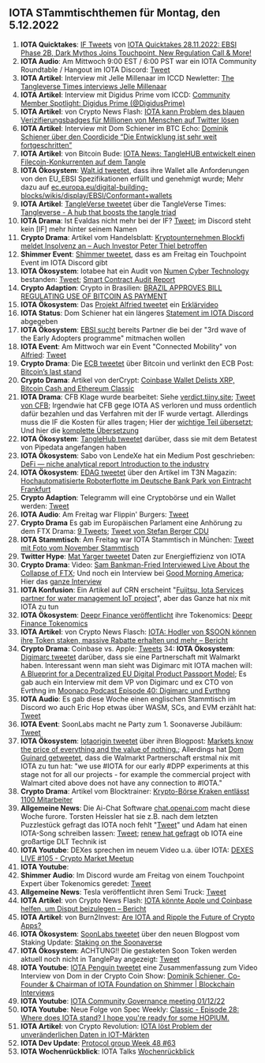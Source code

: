 ## IOTA STammtischthemen für Montag, den 5.12.2022

1. **IOTA Quicktakes**: [IF Tweets](https://twitter.com/iota/status/1597168583641272321?s=20&t=04kvDKEp5Kwi0PJx3lE5GQ) von [IOTA Quicktakes 28.11.2022: EBSI Phase 2B, Dark Mythos Joins Touchpoint, New Regulation Call & More!](https://www.youtube.com/watch?v=SZzVUyNFbS0)
2. **IOTA Audio**: Am Mittwoch 9:00 EST / 6:00 PST war ein IOTA Community Roundtable / Hangout im IOTA Discord: [Tweet](https://twitter.com/Deep_Sea_Iotan/status/1597262182525571074?s=20&t=04kvDKEp5Kwi0PJx3lE5GQ)
3. **IOTA Artikel**: Interview mit Jelle Millenaar im ICCD Newletter: [The Tangleverse Times interviews Jelle Millenaar](https://medium.com/@iotacontentcreators/the-tangleverse-times-interviews-jelle-millenaar-7301267c679f)
4. **IOTA Artikel**: Interview mit Digidus Prime vom ICCD: [Community Member Spotlight: Digidus Prime (@DigidusPrime)](https://medium.com/@iotacontentcreators/community-member-spotlight-digidus-prime-digidusprime-33c48177aa51)
5. **IOTA Artikel**: von Crypto News Flash: [IOTA kann Problem des blauen Verizifierungsbadges für Millionen von Menschen auf Twitter lösen](https://www.crypto-news-flash.com/de/iota-kann-das-problem-der-blauen-verifizierungsplakette-von-twitter-loesen/)
6. **IOTA Artikel**: Interview mit Dom Schiener im BTC Echo: [Dominik Schiener über den Coordicide “Die Entwicklung ist sehr weit fortgeschritten”](https://www.btc-echo.de/news/coordicide-bei-iota-die-entwicklung-ist-sehr-weit-fortgeschritten-155153/)
7. **IOTA Artikel**: von Bitcoin Bude: [IOTA News: TangleHUB entwickelt einen Filecoin-Konkurrenten auf dem Tangle](https://bitcoin-bude.de/iota-news-tanglehub-pipe-finanzierung)
8. **IOTA Ökosystem**: [Walt.id tweetet](https://twitter.com/walt_id/status/1597508664860237825?s=20&t=04kvDKEp5Kwi0PJx3lE5GQ), dass ihre Wallet alle Anforderungen von den EU_EBSI Spezifikationen erfüllt und genehmigt wurde; Mehr dazu auf [ec.europa.eu/digital-building-blocks/wikis/display/EBSI/Conformant+wallets](https://ec.europa.eu/digital-building-blocks/wikis/display/EBSI/Conformant+wallets)
9. **IOTA Artikel**: [TangleVerse tweetet](https://twitter.com/TangleVerseWeb/status/1597292305312272386?s=20&t=uSvOmG8to01Pooo-Ll9EjA) über die TangleVerse Times: [Tangleverse - A hub that boosts the tangle triad](https://iotacreator.substack.com/p/tangleverse-a-hub-that-boosts-the) 
10. **IOTA Drama**: Ist Evaldas nicht mehr bei der IF? [Tweet](https://twitter.com/SebaKremer/status/1597578057841254401?s=20&t=04kvDKEp5Kwi0PJx3lE5GQ); im Discord steht kein [IF] mehr hinter seinem Namen
11. **Crypto Drama**: Artikel vom Handelsblatt: [Kryptounternehmen Blockfi meldet Insolvenz an – Auch Investor Peter Thiel betroffen](https://www.handelsblatt.com/finanzen/maerkte/devisen-rohstoffe/us-finanzsektor-kryptounternehmen-blockfi-meldet-insolvenz-an-auch-investor-peter-thiel-betroffen/28836378.html?utm_term=organisch&utm_campaign=standard&utm_content=ne&utm_medium=sm&utm_source=Twitter#Echobox=1669658892)
12. **Shimmer Event**: [Shimmer tweetet](https://twitter.com/shimmernet/status/1597591216052486144?s=20&t=7hGOINtuML_5LCT0iEOEfA), dass es am Freitag ein Touchpoint Event im IOTA Discord gibt
13. **IOTA Ökosystem**: Iotabee hat ein Audit von [Numen Cyber Technology](https://twitter.com/numencyber) bestanden: [Tweet](https://twitter.com/iotabee/status/1597592332940894208?s=20&t=04kvDKEp5Kwi0PJx3lE5GQ); [Smart Contract
Audit Report](https://iotabee.com/Numen%20Smart%20Contract%20Audit%20Report%20for%20Iotabee.pdf)
13. **Crypto Adaption**: Crypto in Brasilien: [BRAZIL APPROVES BILL REGULATING USE OF BITCOIN AS PAYMENT](https://bitcoinmagazine.com/legal/brazil-approves-use-of-bitcoin-as-payment)
14. **IOTA Ökosystem**: Das [Projekt Alfried tweetet](https://twitter.com/alfried_fn/status/1597625758603567104?s=20&t=WRJeaN3iTgrq-9sYvgVvLQ) ein [Erklärvideo](https://alfried.net/) 
15. **IOTA Status**: Dom Schiener hat ein längeres [Statement im IOTA Discord](https://discord.com/channels/397872799483428865/397872799483428867/1047158922898837535) abgegeben
16. **IOTA Ökosystem**: [EBSI sucht](https://twitter.com/EU_EBSI/status/1597604630535495683?s=20&t=WRJeaN3iTgrq-9sYvgVvLQ) bereits Partner die bei der "3rd wave of the Early Adopters programme" mitmachen wollen
17. **IOTA Event**: Am Mittwoch war ein Event "Connected Mobility" von [Alfried](https://twitter.com/alfried_fn): [Tweet](https://twitter.com/alfried_fn/status/1588139751080693761?s=20&t=XEXdVkfIgZvh5QgwU_3lNg)
18. **Crypto Drama**: Die [ECB tweetet](https://twitter.com/ecb/status/1597894360510922752?s=20&t=lGHBjQaVuCgpDZa_qS2iLw) über Bitcoin und verlinkt den ECB Post: [Bitcoin’s last stand](https://www.ecb.europa.eu/press/blog/date/2022/html/ecb.blog221130~5301eecd19.en.html)
19. **Crypto Drama**: Artikel von derCrypt: [Coinbase Wallet Delists XRP, Bitcoin Cash and Ethereum Classic](https://decrypt.co/115955/coinbase-wallet-delists-ripple-xrp-bitcoin-cash-ethereum-classic)
20. **IOTA Drama**: CFB Klage wurde bearbeitet: Siehe [verdict.tiiny.site](https://verdict.tiiny.site/); [Tweet von CFB](https://twitter.com/c___f___b/status/1597911247009492994?s=20&t=uUiwdt5OS7vjp5jc_P_yxw); Irgendwie hat CFB gege IOTA AS verloren und muss ordentlich dafür bezahlen und das Verfahren mit der IF wurde vertagt. Allerdings muss die IF die Kosten für alles tragen; Hier der [wichtige Teil übersetzt](https://www.deepl.com/translator?share=generic#sv/de/I%20saken%20mellom%20A%20og%20IOTA%20AS%3A%20%0A%20%0A1.%20Anken%20fra%20A%20forkastes.%20%0A%20%0A2.%20I%20sakskostnader%20for%20tingretten%20betaler%20A%20til%20IOTA%20AS%20284%20000%20%20%0A%E2%80%92%20tohundreog%C3%A5ttifiretusen%20%E2%80%92%20kroner%20innen%202%20%E2%80%92%20to%20%E2%80%92%20uker%20fra%20forkynnelsen%20av%20denne%20%0Akjennelse.%20%0A%20%0A3.%20I%20sakskostnader%20for%20lagmannsretten%20betaler%20A%20til%20IOTA%20AS%2083%20282%20%20%0A%E2%80%92%20%C3%A5ttitretusentohundreog%C3%A5ttito%20%E2%80%92%20kroner%20innen%202%20%E2%80%92%20to%20uker%20%E2%80%92%20fra%20forkynnelsen%20av%20denne%20%0Akjennelse.%20%0A%20%0A4.%20I%20sakskostnader%20for%20H%C3%B8yesterett%20betaler%20A%20til%20IOTA%20AS%2061%20719%20%20%0A%E2%80%93%20seksti%C3%A9ntusensyvhundreognitten%20%E2%80%93%20kroner%20innen%202%20%E2%80%92%20to%20%E2%80%92%20uker%20fra%20forkynnelsen%20av%20%0Adenne%20kjennelse.%20%0A%20%0AI%20saken%20mellom%20A%20og%20IOTA%20Foundation%3A%20%0A%20%0A1.%20S%C3%B8ksm%C3%A5let%20mot%20IOTA%20Foundation%20fremmes%20til%20behandling%20for%20s%C3%A5%20vidt%20gjelder%20krav%20om%20%0Aforbud%20mot%20ytterligere%20tilgjengeliggj%C3%B8ring%20og%20eksemplarfremstilling%20av%20%0Adatamaskinprogrammet%20IOTA.%20%0A%20%0A2.%20Sakskostnader%20knyttet%20til%20behandlingen%20av%20kravet%20om%20forbud%20mot%20ytterligere%20%0Atilgjengeliggj%C3%B8ring%20og%20eksemplarfremstilling%20av%20datamaskinprogrammet%20IOTA%20%0Atilkjennes%20ikke%20for%20noen%20instans.%20%0A%20%0A3.%20Forf%C3%B8yningssaken%20mellom%20A%20og%20IOTA%20Foundation%20fremmes%20til%20behandling.%20%0A%20%0A4.%20I%20sakskostnader%20for%20tingretten%20knyttet%20til%20forf%C3%B8yningssaken%20betaler%20IOTA%20Foundation%20til%20%0A); Und hier die [komplette Übersetzung](blob:https://web.telegram.org/3b7ef827-5e9f-4010-aa82-25178a71dde6)
21. **IOTA Ökosystem**: [TangleHub tweetet](https://twitter.com/Tanglehub_eu/status/1597991347167891457?s=20&t=X6rl0puPFuhGRDDrfeNZ5Q) darüber, dass sie mit dem Betatest von Pipedata angefangen haben
22. **IOTA Ökosystem**: Sabo von LendeXe hat ein Medium Post geschrieben: [DeFi — niche analytical report
Introduction to the industry](https://medium.com/@sabog/defi-niche-analytical-report-fe1474091d5)
23. **IOTA Ökosystem**: [EDAG tweetet](https://twitter.com/EDAGGroup/status/1597969044321304578?s=20&t=X6rl0puPFuhGRDDrfeNZ5Q) über den Artikel im T3N Magazin: [Hochautomatisierte Roboterflotte im Deutsche Bank Park von Eintracht Frankfurt](https://t3n.de/news/hochautomatisierte-roboterflotte-im-deutsche-bank-park-von-eintracht-frankfurt-1510064/)
24. **Crypto Adaption**: Telegramm will eine Cryptobörse und ein Wallet werden: [Tweet](https://twitter.com/BTC_Archive/status/1598002739187191808?s=20&t=X6rl0puPFuhGRDDrfeNZ5Q)
25. **IOTA Audio**: Am Freitag war Flippin' Burgers: [Tweet](https://twitter.com/shimmernet/status/1597998899226198016?s=20&t=X6rl0puPFuhGRDDrfeNZ5Q)
26. **Crypto Drama** Es gab im Europäischen Parlament eine Anhörung zu dem FTX Drama: [9 Tweets](https://twitter.com/BlockchainforEU/status/1598050483918508033?s=20&t=X6rl0puPFuhGRDDrfeNZ5Q); [Tweet von Stefan Berger CDU](https://twitter.com/DrStefanBerger/status/1597983480394416130?s=20&t=dnwpvLM1TWSV_X90vrJf-w)
27. **IOTA Stammtisch**: Am Freitag war IOTA Stammtisch in München: [Tweet mit Foto vom November Stammtisch](https://twitter.com/IotaMunchen/status/1597981770267656192?s=20&t=dnwpvLM1TWSV_X90vrJf-w)
28. **Twitter Hype**: [Mat Yarger tweetet](https://twitter.com/Mat_Yarger/status/1597953098794012672?s=20&t=X6rl0puPFuhGRDDrfeNZ5Q) Daten zur Energieffizienz von IOTA
29. **Crypto Drama**: Video: [Sam Bankman-Fried Interviewed Live About the Collapse of FTX](https://www.youtube.com/watch?v=IyoGdwVIwWw); Und noch ein Interview bei [Good Morning America](https://twitter.com/GMA/status/1598089660172890113?s=20&t=oj4FK26hdPUrXtVtFYnepA); Hier das [ganze Interview](https://www.goodmorningamerica.com/Business/story/ftxs-sam-bankman-fried-denies-improper-customer-funds-94233125)
30. **IOTA Konfusion**: Ein Artikel auf CRN erscheint "[Fujitsu, Iota Services partner for water management IoT project](https://www.crn.com.au/news/fujitsu-iota-services-partner-for-water-management-iot-project-588530?utm_source=desktop&utm_medium=twitter&utm_campaign=share)", aber das Ganze hat nix mit IOTA zu tun
31. **IOTA Ökosystem**: [Deepr Finance veröffentlicht](https://twitter.com/DeeprFinance/status/1598304092337557504?s=20&t=oj4FK26hdPUrXtVtFYnepA) ihre Tokenomics: [Deepr Finance Tokenomics](https://medium.com/@Deepr.Finance/deepr-finance-tokenomics-36555abc721b)
32. **IOTA Artikel**: von Crypto News Flasch: [IOTA: Hodler von $SOON können ihre Token staken, massive Rabatte erhalten und mehr – Bericht](https://www.crypto-news-flash.com/de/iota-inhaber-von-soon-koennen-ihre-token-staken-hohe-rabatte-erhalten-und-mehr-incentives-bekommen/?feed_id=11383&_unique_id=6388ae9061a0c)
33. **Crypto Drama**: Coinbase vs. Apple: [Tweets](https://twitter.com/CoinbaseWallet/status/1598354819735031809?s=20)
34: **IOTA Ökosystem**: [Digimarc tweetet](https://twitter.com/digimarc/status/1598438574575456256?s=20) darüber, dass sie eine Partnerschaft mit Walmarkt haben. Interessant wenn man sieht was Digimarc mit IOTA machen will: [A Blueprint for a Decentralized EU Digital Product Passport Model](https://www.youtube.com/watch?v=NfJ4yiyAriw); Es gab auch ein Interview mit dem VP von Digimarc und ex CTO von Evrthng im [Moonaco Podcast Episode 40: Digimarc und Evrthng](https://open.spotify.com/episode/4HFxOb8ABx1ptJhJMZVgoQ?si=Eb5-NmmwRA2NtgomVSvC6g&nd=1)
35. **IOTA Audio**: Es gab diese Woche einen englischen Stammtisch im Discord wo auch Eric Hop etwas über WASM, SCs, and EVM erzählt hat: [Tweet](https://twitter.com/Deep_Sea_Iotan/status/1598332615970459650?s=20)
36. **IOTA Event**: SoonLabs macht ne Party zum 1. Soonaverse Jubiläum: [Tweet](https://twitter.com/soon_labs/status/1598583009510248448?s=20&t=CPN1c7f9VZswWKppKnsz9w)
37. **IOTA Ökosystem**: [Iotaorigin tweetet](https://twitter.com/origin_iota/status/1598346119800668161?s=20) über ihren Blogpost: [Markets know the price of everything and the value of nothing.](https://medium.com/@iotaorigin/markets-know-the-price-of-everything-and-the-value-of-nothing-f05f1a47f1e3); Allerdings hat [Dom Guinard getweetet](https://twitter.com/domguinard/status/1598633504916373504?s=20), dass die Walmarkt Partnerschaft erstmal nix mit IOTA zu tun hat: "we use #IOTA for our early #DPP experiments at this stage not for all our projects - for example the commercial project with Walmart cited above does not have any connection to #IOTA."
38. **Crypto Drama**: Artikel vom Blocktrainer: [Krypto-Börse Kraken entlässt 1100 Mitarbeiter](https://www.blocktrainer.de/kraken-entlaesst-1100-mitarbeiter/)
39. **Allgemeine News**: Die Ai-Chat Software [chat.openai.com](https://chat.openai.com/auth/login) macht diese Woche furore. Torsten Heissler hat sie z.B. nach dem letzten Puzzlestück gefragt das IOTA noch fehlt "[Tweet](https://twitter.com/theissler/status/1598650270606499840?s=20)" und Adam hat einen IOTA-Song schreiben lassen: [Tweet](https://twitter.com/Schpoopel/status/1598291946870829056?s=20&t=4xbBWIn6l8_96Sxuto3mVw); [renew hat gefragt](https://twitter.com/renewid/status/1599165971121381377?s=20&t=YrFC0Xvu0jR0I_wvlR5a_Q) ob IOTA eine großartige DLT Technik ist
40. **IOTA Youtube**: DEXes sprechen im neuem Video u.a. über IOTA: [DEXES LIVE #105 - Crypto Market Meetup](https://www.youtube.com/watch?v=2zwxA8fiWt4)
41. **IOTA Youtube**: 
42. **Shimmer Audio**: Im Discord wurde am Freitag von einem Touchpoint Expert über Tokenomics geredet: [Tweet](https://twitter.com/shimmernet/status/1597598449926643713?s=20)
43. **Allgemeine News**: Tesla veröffentlicht ihren Semi Truck: [Tweet](https://twitter.com/Tesla/status/1598487290124255232?s=20)
44. **IOTA Artikel**: von Crypto News Flash: [IOTA könnte Apple und Coinbase helfen, um Disput beizulegen – Bericht](https://www.crypto-news-flash.com/de/iota-koennte-apple-und-coinbase-helfen-eine-loesung-fuer-ihren-aktuellen-konflikt-zu-finden/?feed_id=11424&_unique_id=638a57a97bc8d)
45. **IOTA Artikel**: von Burn2Invest: [Are IOTA and Ripple the Future of Crypto Apps?](https://www.crypto-news-flash.com/de/iota-koennte-apple-und-coinbase-helfen-eine-loesung-fuer-ihren-aktuellen-konflikt-zu-finden/?feed_id=11424&_unique_id=638a57a97bc8d)
46. **IOTA Ökosystem**: [SoonLabs tweetet](https://twitter.com/soon_labs/status/1598908969896267776?s=20&t=dYlZUKPepkqfeX3JJOunFw) über den neuen Blogpost vom Staking Update: [Staking on the Soonaverse](https://soonlabs.medium.com/staking-on-the-soonaverse-1404f24a978f)
47. **IOTA Ökosystem**: ACHTUNG!! Die gestaketen Soon Token werden aktuell noch nicht in TanglePay angezeigt: [Tweet](https://twitter.com/tanglepaycom/status/1598878432284540930?s=20&t=dYlZUKPepkqfeX3JJOunFw) 
48. **IOTA Youtube**: [IOTA Penguin tweetet](https://twitter.com/iota_penguin/status/1599384528702668801?s=20&t=YrFC0Xvu0jR0I_wvlR5a_Q) eine Zusammenfassung zum Video Interview von Dom in der Crypto Coin Show: [Dominik Schiener, Co-Founder & Chairman of IOTA Foundation on Shimmer | Blockchain Interviews](https://www.youtube.com/watch?v=Qmph2lIyDgM)
49. **IOTA Youtube**: [IOTA Community Governance meeting 01/12/22](https://www.youtube.com/watch?v=aWqNpQuQ47A)
50. **IOTA Youtube**: Neue Folge von Spec Weekly: [Classic - Episode 28: Where does IOTA stand? I hope you're ready for some HOPIUM.](https://www.youtube.com/watch?v=8pdDnjXkL8o)
51. **IOTA Artikel**: von Crypto Revolution: [IOTA löst Problem der unveränderlichen Daten in IOT-Märkten](https://kryptorevolution.de/iota-loest-problem-der-unveraenderlichen-daten-in-iot-maerkten/)
51. **IOTA Dev Update**: [Protocol group Week 48 #63](https://github.com/iotaledger/research-updates/discussions/63)
52. **IOTA Wochenrückblick**: IOTA Talks [Wochenrückblick](https://www.iota-talk.com/index.php?article/242-wochenr%C3%BCckblick-vom-27-november-bis-3-dezember-2022/)




